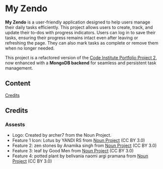 # My Zendo

**My Zendo** is a user-friendly application designed to help users manage their daily tasks efficiently. This project allows users to create, track, and update their to-dos with progress indicators. Users can log in to save their tasks, ensuring their progress remains intact even after leaving or refreshing the page. They can also mark tasks as complete or remove them when no longer needed.

This project is a refactored version of the [Code Institute Portfolio Project 2](https://github.com/EdwardShanahan07/my-todo-list), now enhanced with a **MongoDB backend** for seamless and persistent task management.

## Content

[Credits](#credits)

## Credits

### Assests

- Logo: Created by archer7 from the Noun Project.
- Feature 1 Icon: Lotus by YANDI RS from <a href="https://thenounproject.com/browse/icons/term/lotus/" target="_blank" title="Lotus Icons">Noun Project</a> (CC BY 3.0)
- Feature 2: zen stones by Anamika singh from <a href="https://thenounproject.com/browse/icons/term/zen-stones/" target="_blank" title="zen stones Icons">Noun Project</a> (CC BY 3.0)
- Feature 3: leaf by Good Men from <a href="https://thenounproject.com/browse/icons/term/leaf/" target="_blank" title="leaf Icons">Noun Project</a> (CC BY 3.0)
- Feature 4: potted plant by bellvania naomi argi pramana from <a href="https://thenounproject.com/browse/icons/term/potted-plant/" target="_blank" title="potted plant Icons">Noun Project</a> (CC BY 3.0)
